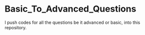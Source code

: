 # Basic_To_Advanced_Questions
I push codes for all the questions be it advanced or basic, into this repository.
